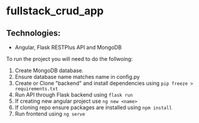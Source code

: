 # fullstack_crud_app

## Technologies:
* Angular, Flask RESTPlus API and MongoDB

To run the project you will need to do the follwoing:

1. Create MongoDB database.
2. Ensure database name matches name in config.py
3. Create or Clone "backend" and install dependencies using `pip freeze > requirements.txt` 
4. Run API through Flask backend using `flask run`
5. If creating new angular project use `ng new <name>`
6. If cloning repo ensure packages are installed using `npm install`
7. Run frontend using `ng serve`
